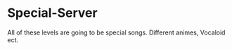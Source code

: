 # Special-Server
All of these levels are going to be special songs. Different animes, Vocaloid ect.

